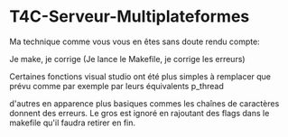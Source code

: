 # T4C-Serveur-Multiplateformes

Ma technique comme vous vous en êtes sans doute rendu compte:

Je make, je corrige (Je lance le Makefile, je corrige les erreurs)

Certaines fonctions visual studio ont été plus simples à remplacer que prévu comme par exemple par leurs équivalents p_thread

d'autres en apparence plus basiques commes les chaînes de caractères donnent des erreurs. Le gros est ignoré en rajoutant des flags dans le makefile qu'il faudra retirer en fin.
